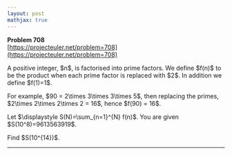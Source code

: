 ```yaml
---
layout: post
mathjax: true
---
```

**Problem 708**  
[https://projecteuler.net/problem=708](https://projecteuler.net/problem=708)

<p>A positive integer, $n$, is factorised into prime factors. We define $f(n)$ to be the product when each prime factor is replaced with $2$. In addition we define $f(1)=1$.</p>

<p>For example, $90 = 2\times 3\times 3\times 5$, then replacing the primes, $2\times 2\times 2\times 2 = 16$, hence $f(90) = 16$.</p> 
 
<p>Let $\displaystyle S(N)=\sum_{n=1}^{N} f(n)$. You are given $S(10^8)=9613563919$.</p> 

<p>Find $S(10^{14})$.</p>

---
